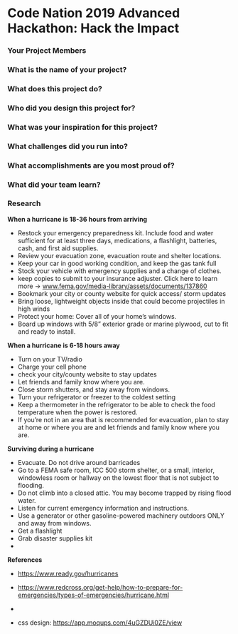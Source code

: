 # Code Nation 2019 Advanced Hackathon: Hack the Impact 

### Your Project Members

### What is the name of your project?    

### What does this project do?

### Who did you design this project for?

### What was your inspiration for this project?

### What challenges did you run into?

### What accomplishments are you most proud of?

### What did your team learn?

### Research
**When a hurricane is 18-36 hours from arriving**
- Restock your emergency preparedness kit. Include food and water sufficient for at least three days, medications, a flashlight, batteries, cash, and first aid supplies.
- Review your evacuation zone, evacuation route and shelter locations. 
- Keep your car in good working condition, and keep the gas tank full
- Stock your vehicle with emergency supplies and a change of clothes. 
- keep copies to submit to your insurance adjuster. Click here to learn more → www.fema.gov/media-library/assets/documents/137860 
- Bookmark your city or county website for quick access/ storm updates
- Bring loose, lightweight objects inside that could become projectiles in high winds 
- Protect your home: Cover all of your home’s windows. 
- Board up windows with 5/8” exterior grade or marine plywood, cut to fit and ready to install.

**When a hurricane is 6-18 hours away**
- Turn on your TV/radio
- Charge your cell phone
- check your city/county website to stay updates
- Let friends and family know where you are.
- Close storm shutters, and stay away from windows. 
- Turn your refrigerator or freezer to the coldest setting
 - Keep a thermometer in the refrigerator to be able to check the food temperature when the power is restored.
 - If you’re not in an area that is recommended for evacuation, plan to stay at home or where you are and let friends and family know where you are.


**Surviving during a hurricane**
- Evacuate. Do not drive around barricades
- Go to a FEMA safe room, ICC 500 storm shelter, or a small, interior, windowless room or hallway on the lowest floor that is not subject to flooding.
- Do not climb into a closed attic. You may become trapped by rising flood water.
- Listen for current emergency information and instructions.
- Use a generator or other gasoline-powered machinery outdoors ONLY and away from windows.
- Get a flashlight
- Grab disaster supplies kit
- 

**References**
- https://www.ready.gov/hurricanes
- https://www.redcross.org/get-help/how-to-prepare-for-emergencies/types-of-emergencies/hurricane.html
- 


- css design: https://app.moqups.com/4uGZDUi0ZE/view